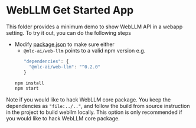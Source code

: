 # WebLLM Get Started App

This folder provides a minimum demo to show WebLLM API in a webapp setting.
To try it out, you can do the following steps

- Modify [package.json](package.json) to make sure either
    - `@mlc-ai/web-llm` points to a valid npm version e.g.
      ```js
      "dependencies": {
        "@mlc-ai/web-llm": "^0.2.0"
      }
      ```
  ```bash
  npm install
  npm start
  ```

Note if you would like to hack WebLLM core package.
You keep the dependencies as `"file:../.."`, and follow the build from source
instruction in the project to build webllm locally. This option is only recommended
if you would like to hack WebLLM core package.
